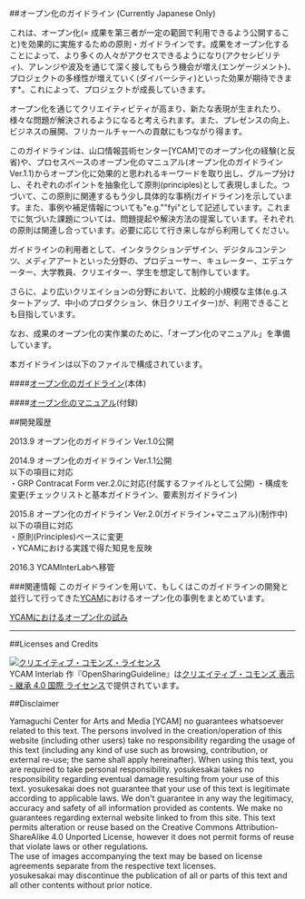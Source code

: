 ##オープン化のガイドライン
(Currently Japanese Only)

これは、オープン化(= 成果を第三者が一定の範囲で利用できるよう公開すること)を効果的に実施するための原則・ガイドラインです。成果をオープン化することによって、より多くの人々がアクセスできるようになり(アクセシビリティ)、アレンジや波及を通じて深く接してもらう機会が増え(エンゲージメント)、プロジェクトの多様性が増えていく(ダイバーシティ)といった効果が期待できます*。これによって、プロジェクトが成長していきます。   


オープン化を通じてクリエイティビティが高まり、新たな表現が生まれたり、様々な問題が解決されるようになると考えられます。また、プレゼンスの向上、ビジネスの展開、フリカールチャーへの貢献にもつながり得ます。    


このガイドラインは、山口情報芸術センター[YCAM]でのオープン化の経験(と反省)や、プロセスベースのオープン化のマニュアル(オープン化のガイドラインVer.1.1)からオープン化に効果的と思われるキーワードを取り出し、グループ分けし、それぞれのポイントを抽象化して原則(principles)として表現しました。つづいて、この原則に関連するもう少し具体的な事柄(ガイドライン)を示しています。また、事例や補足情報についても"e.g.""fyi"として記述しています。これまでに気づいた課題については、問題提起や解決方法の提案しています。それぞれの原則は関連し合っています。必要に応じて行き来しながら利用してください。    


ガイドラインの利用者として、インタラクションデザイン、デジタルコンテンツ、メディアアートといった分野の、プロデューサー、キュレーター、エデュケーター、大学教員、クリエイター、学生を想定して制作しています。  

さらに、より広いクリエイションの分野において、比較的小規模な主体(e.g.スタートアップ、中小のプロダクション、休日クリエイター)が、利用できることも目指しています。   

なお、成果のオープン化の実作業のために、「オープン化のマニュアル」を準備しています。   


本ガイドラインは以下のファイルで構成されています。  


####[オープン化のガイドライン](https://github.com/yosukesakai/OpenSharingGuideline/blob/master/OpenSharingGuideline(J)(ver2.0)Guideline)(本体)


####[オープン化のマニュアル](https://github.com/yosukesakai/OpenSharingGuideline/blob/master/OpenSharingGuideline(J)(ver2.0)Manual)(付録)
 
 
<!--
####付録(Appendixフォルダ)
ウェブサイトに必要な事項、ウェブサイト構築においてライセンスを付与する作業手順などについてのドキュメントがあります。  
ガイドラインに示された工程の具体的な内容を参照できます。

[ApacheLicense2.0 ライセンス付与のしかた](https://github.com/yosukesakai/guideline_for_procedure_of_open_project/blob/master/Appendix/ApacheLicense2.0ライセンス付与のしかた:採用の理由.md)

[CreativeCommonsLicense ライセンス付与のしかた
](https://github.com/yosukesakai/guideline_for_procedure_of_open_project/blob/master/Appendix/CCLicenseライセンス付与のしかた:採用の理由.md)
    
[YCAMサマースクールにおける同意書](https://github.com/yosukesakai/guideline_for_procedure_of_open_project/blob/master/Appendix/YCAMサマースクールにおける同意書について.md)
-->
  
##開発履歴

2013.9 オープン化のガイドライン Ver.1.0公開 

2014.9 オープン化のガイドライン Ver.1.1公開  
以下の項目に対応  
・GRP Contracat Form ver.2.0に対応(付属するファイルとして公開)
・構成を変更(チェックリストと基本ガイドライン、要素別ガイドライン)

2015.8 オープン化のガイドライン Ver.2.0(ガイドライン+マニュアル)(制作中)  
以下の項目に対応  
・原則(Principles)ベースに変更  
・YCAMにおける実践で得た知見を反映   

2016.3 YCAMInterLabへ移管  
  
  

###関連情報
このガイドラインを用いて、もしくはこのガイドラインの開発と並行して行ってきた[YCAM](http://www.ycam.jp)におけるオープン化の事例をまとめています。

[YCAMにおけるオープン化の試み](http://interlab.ycam.jp/projects/open-sharing)



---




##Licenses and Credits  

<a rel="license" href="http://creativecommons.org/licenses/by-sa/4.0/"><img alt="クリエイティブ・コモンズ・ライセンス" style="border-width:0" src="https://i.creativecommons.org/l/by-sa/4.0/88x31.png" /></a><br /><span xmlns:cc="http://creativecommons.org/ns#" property="cc:attributionName">YCAM Interlab</span> 作『<span xmlns:dct="http://purl.org/dc/terms/" property="dct:title">OpenSharingGuideline</span>』は<a rel="license" href="http://creativecommons.org/licenses/by-sa/4.0/">クリエイティブ・コモンズ 表示 - 継承 4.0 国際 ライセンス</a>で提供されています。



##Disclaimer

Yamaguchi Center for Arts and Media [YCAM] no guarantees whatsoever related to this text.
The persons involved in the creation/operation of this website (including other users) take no responsibility regarding 
the usage of this text (including any kind of use such as browsing, contribution, or external re-use; 
the same shall apply hereinafter).
When using this text, you are required to take personal responsibility. 
yosukesakai takes no responsibility regarding eventual damage resulting from your use of this text.
yosukesakai does not guarantee that your use of this text is legitimate according to applicable laws.
We don't guarantee in any way the legitimacy, accuracy and safety of all information provided as contents.
We make no guarantees regarding external website linked to from this site.
This text permits alteration or reuse based on the Creative Commons Attribution-ShareAlike 4.0 Unported License, 
however it does not permit forms of reuse that violate laws or other regulations.  
The use of images accompanying the text may be based on license agreements separate from the respective text licenses.  
yosukesakai may discontinue the publication of all or parts of this text and all other contents without prior notice.


